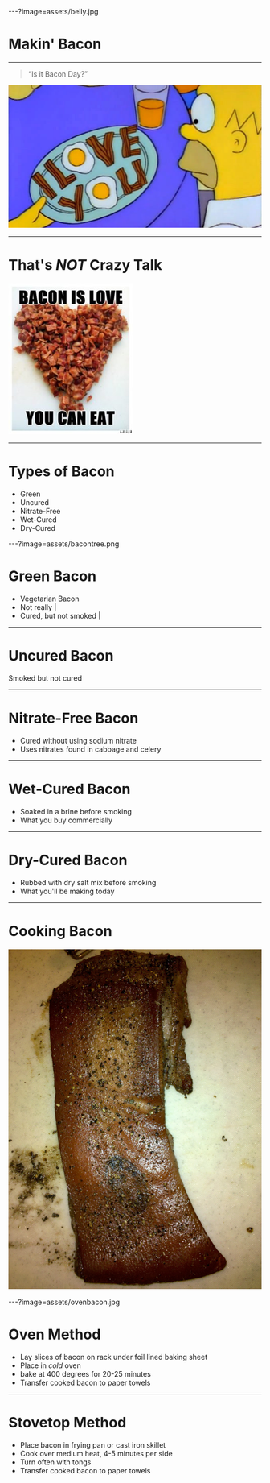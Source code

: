 ---?image=assets/belly.jpg
# Makin' Bacon

---

> “Is it Bacon Day?”

![Bacon Day](assets/baconday.jpg)

---

# That's *NOT* Crazy Talk

![Bacon Love](assets/baconlove.jpg)

---

# Types of Bacon

- Green
- Uncured
- Nitrate-Free
- Wet-Cured
- Dry-Cured

---?image=assets/bacontree.png
# Green Bacon

- Vegetarian Bacon
- Not really            |
- Cured, but not smoked |

---

# Uncured Bacon

Smoked but not cured

---

# Nitrate-Free Bacon

- Cured without using sodium nitrate
- Uses nitrates found in cabbage and celery

---

# Wet-Cured Bacon

- Soaked in a brine before smoking
- What you buy commercially

---

# Dry-Cured Bacon

- Rubbed with dry salt mix before smoking
- What you'll be making today

---

# Cooking Bacon

![Bacon](assets/cookedbacon.jpg)

---?image=assets/ovenbacon.jpg

# Oven Method

- Lay slices of bacon on rack under foil lined baking sheet
- Place in *cold* oven
- bake at 400 degrees for 20-25 minutes
- Transfer cooked bacon to paper towels

---

# Stovetop Method

- Place bacon in frying pan or cast iron skillet
- Cook over medium heat, 4-5 minutes per side
- Turn often with tongs
- Transfer cooked bacon to paper towels
